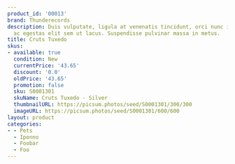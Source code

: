 ```yaml
---
product_id: '00013'
brand: Thunderecords
description: Duis vulputate, ligula at venenatis tincidunt, orci nunc interdum leo,
  ac egestas elit sem ut lacus. Suspendisse pulvinar massa in metus.
title: Cruts Tuxedo
skus:
- available: true
  condition: New
  currentPrice: '43.65'
  discount: '0.0'
  oldPrice: '43.65'
  promotion: false
  sku: S0001301
  skuName: Cruts Tuxedo - Silver
  thumbnailURL: https://picsum.photos/seed/S0001301/300/300
  imageURL: https://picsum.photos/seed/S0001301/600/600
layout: product
categories:
- - Pets
  - Iponno
  - Foobar
  - Foo
---
```

